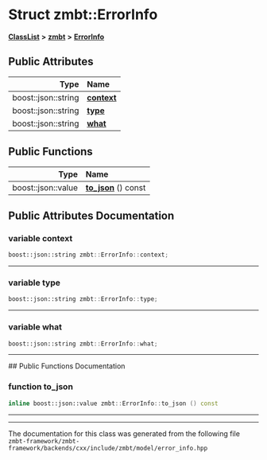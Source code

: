 

# Struct zmbt::ErrorInfo



[**ClassList**](annotated.md) **>** [**zmbt**](namespacezmbt.md) **>** [**ErrorInfo**](structzmbt_1_1ErrorInfo.md)


























## Public Attributes

| Type | Name |
| ---: | :--- |
|  boost::json::string | [**context**](#variable-context)  <br> |
|  boost::json::string | [**type**](#variable-type)  <br> |
|  boost::json::string | [**what**](#variable-what)  <br> |
















## Public Functions

| Type | Name |
| ---: | :--- |
|  boost::json::value | [**to\_json**](#function-to_json) () const<br> |




























## Public Attributes Documentation




### variable context 

```C++
boost::json::string zmbt::ErrorInfo::context;
```




<hr>



### variable type 

```C++
boost::json::string zmbt::ErrorInfo::type;
```




<hr>



### variable what 

```C++
boost::json::string zmbt::ErrorInfo::what;
```




<hr>
## Public Functions Documentation




### function to\_json 

```C++
inline boost::json::value zmbt::ErrorInfo::to_json () const
```




<hr>

------------------------------
The documentation for this class was generated from the following file `zmbt-framework/zmbt-framework/backends/cxx/include/zmbt/model/error_info.hpp`

